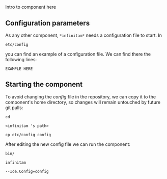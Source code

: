```
```
#
``` infinitam
```
Intro to component here


## Configuration parameters
As any other component,
``` *infinitam* ```
needs a configuration file to start. In

    etc/config

you can find an example of a configuration file. We can find there the following lines:

    EXAMPLE HERE

    
## Starting the component
To avoid changing the *config* file in the repository, we can copy it to the component's home directory, so changes will remain untouched by future git pulls:

    cd

``` <infinitam 's path> ```

    cp etc/config config
    
After editing the new config file we can run the component:

    bin/

```infinitam ```

    --Ice.Config=config
